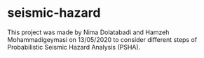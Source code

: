 # seismic-hazard
This project was made by Nima Dolatabadi and Hamzeh Mohammadigeymasi on 13/05/2020 to consider different steps of Probabilistic Seismic Hazard Analysis (PSHA). 

